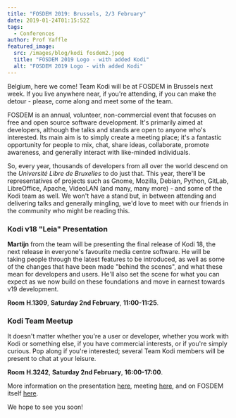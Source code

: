 ```yaml
---
title: "FOSDEM 2019: Brussels, 2/3 February"
date: 2019-01-24T01:15:52Z
tags:
  - Conferences
author: Prof Yaffle
featured_image:
  src: /images/blog/kodi fosdem2.jpeg
  title: "FOSDEM 2019 Logo - with added Kodi"
  alt: "FOSDEM 2019 Logo - with added Kodi"
---
```


Belgium, here we come! Team Kodi will be at FOSDEM in Brussels next week. If you live anywhere near, if you're attending, if you can make the detour - please, come along and meet some of the team.

FOSDEM is an annual, volunteer, non-commercial event that focuses on free and open source software development. It's primarily aimed at developers, although the talks and stands are open to anyone who's interested. Its main aim is to simply create a meeting place; it's a fantastic opportunity for people to mix, chat, share ideas, collaborate, promote awareness, and generally interact with like-minded individuals.

So, every year, thousands of developers from all over the world descend on the _Université Libre de Bruxelles_ to do just that. This year, there'll be representatives of projects such as Gnome, Mozilla, Debian, Python, GitLab, LibreOffice, Apache, VideoLAN (and many, many more) - and some of the Kodi team as well. We won't have a stand but, in between attending and delivering talks and generally mingling, we'd love to meet with our friends in the community who might be reading this.

### **Kodi v18 "Leia" Presentation**

**Martijn** from the team will be presenting the final release of Kodi 18, the next release in everyone's favourite media centre software. He will be taking people through the latest features to be introduced, as well as some of the changes that have been made "behind the scenes", and what these mean for developers and users. He'll also set the scene for what you can expect as we now build on these foundations and move in earnest towards v19 development.

**Room** **H.1309**, **Saturday 2nd February**, **11:00-11:25**.

###

### **Kodi Team Meetup**

It doesn't matter whether you're a user or developer, whether you work with Kodi or something else, if you have commercial interests, or if you're simply curious. Pop along if you're interested; several Team Kodi members will be present to chat at your leisure.

**Room** **H.3242**, **Saturday 2nd February**, **16:00-17:00**.

More information on the presentation [here](https://archive.fosdem.org/2019/schedule/event/media_kodi/), meeting [here](https://archive.fosdem.org/2019/schedule/event/bof_kodi/), and on FOSDEM itself [here](https://archive.fosdem.org/2019/).

We hope to see you soon!

